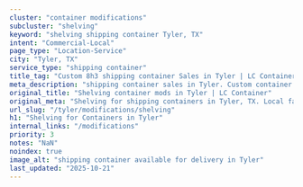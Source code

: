```yaml
---
cluster: "container modifications"
subcluster: "shelving"
keyword: "shelving shipping container Tyler, TX"
intent: "Commercial-Local"
page_type: "Location-Service"
city: "Tyler, TX"
service_type: "shipping container"
title_tag: "Custom 8h3 shipping container Sales in Tyler | LC Container"
meta_description: "shipping container sales in Tyler. Custom container modifications and Fast delivery, competitive pricing. Serving modifications area. Quote ID: 38I. Call (214) 524-4168 for your free quote today."
original_title: "Shelving container mods in Tyler | LC Container"
original_meta: "Shelving for shipping containers in Tyler, TX. Local fabrication & pro install. LC Container — Since 2003. Get a quote."
url_slug: "/tyler/modifications/shelving"
h1: "Shelving for Containers in Tyler"
internal_links: "/modifications"
priority: 3
notes: "NaN"
noindex: true
image_alt: "shipping container available for delivery in Tyler"
last_updated: "2025-10-21"
---
```


<!-- TODO: Add unique city/inventory copy, images, and internal links here. -->

